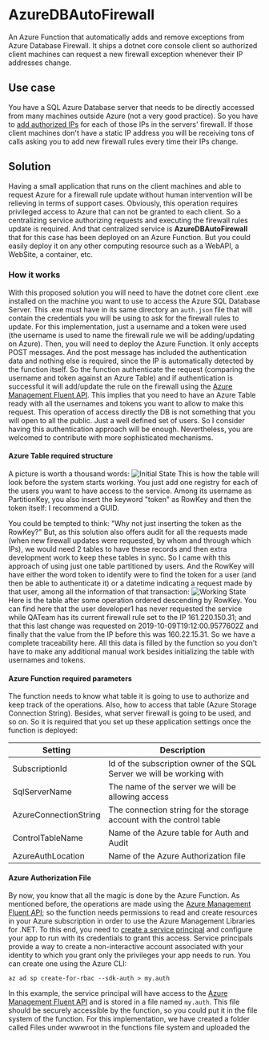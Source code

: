 # AzureDBAutoFirewall
An Azure Function that automatically adds and remove exceptions from Azure Database Firewall. It ships a dotnet core console client so authorized client machines can request a new firewall exception whenever their IP addresses change.
## Use case
You have a SQL Azure Database server that needs to be directly accessed from many machines outside Azure (not a very good practice). So you have to [add authorized IPs](https://docs.microsoft.com/en-us/azure/sql-database/sql-database-server-level-firewall-rule) for each of those IPs in the servers' firewall. If those client machines don't have a static IP address you will be receiving tons of calls asking you to add new firewall rules every time their IPs change.
## Solution 
Having a small application that runs on the client machines and able to request Azure for a firewall rule update without human intervention will be relieving in terms of support cases. Obviously, this operation requires privileged access to Azure that can not be granted to each client. So a centralizing service authorizing requests and executing the firewall rules update is required. And that centralized service is **AzureDBAutoFirewall** that for this case has been deployed on an Azure Function. But you could easily deploy it on any other computing resource such as a WebAPI, a WebSite, a container, etc. 
### How it works
With this proposed solution you will need to have the dotnet core client .exe installed on the machine you want to use to access the Azure SQL Database Server. This .exe must have in its same directory an `auth.json` file that will contain the credentials you will be using to ask for the firewall rules to update. For this implementation, just a username and a token were used (the username is used to name the firewall rule we will be adding/updating on Azure). 
Then, you will need to deploy the Azure Function. It only accepts POST messages. And the post message has included the authentication data and nothing else is required, since the IP is automatically detected by the function itself. So the function authenticate the request (comparing the username and token against an Azure Table) and if authentication is successful it will add/update the rule on the firewall using the [Azure Management Fluent API](https://docs.microsoft.com/en-us/dotnet/azure/dotnet-sdk-azure-concepts?view=azure-dotnet).
This implies that you need to have an Azure Table ready with all the usernames and tokens you want to allow to make this request. This operation of access directly the DB is not something that you will open to all the public. Just a well defined set of users. So I consider having this authentication approach will be enough. Nevertheless, you are welcomed to contribute with more sophisticated mechanisms.
#### Azure Table required structure
A picture is worth a thousand words:
![Initial State](https://lh3.googleusercontent.com/mcmNXDALE6sbgwMKRtBzSdTaHGcRJchZYRcmvAeq3QODZJoFlR5Dnb_jn_wsbpMUkLgR0U7Zpm4 "Initial State")
This is how the table will look before the system starts working. You just add one registry for each of the users you want to have access to the service. Among its username as PartitionKey, you also insert the keyword "token" as RowKey and then the token itself: I recommend a GUID.

You could be tempted to think: "Why not just inserting the token as the RowKey?" But, as this solution also offers audit for all the requests made (when new firewall updates were requested, by whom and through which IPs), we would need 2 tables to have these records and then extra development work to keep these tables in sync. So I came with this approach of using just one table partitioned by users. And the RowKey will have either the word token to identify were to find the token for a user (and then be able to authenticate it) or a datetime indicating a request made by that user, among all the information of that transaction:
![Working State](https://lh3.googleusercontent.com/lQM3sLpvGLh18Brf6SXZZYO6StewjNGhM-rqkxvK5LX5MCseaYf6kxTNAfC62iZIWm1sK5OHbSA "Working State")
Here is the table after some operation ordered descending by RowKey. You can find here that the user developer1 has never requested the service while QATeam has its current firewall rule set to the IP 161.220.150.31; and that this last change was requested on 2019-10-09T19:12:00.9577602Z and finally that the value from the IP before this was 160.22.15.31. So we have a complete traceability here. All this data is filled by the function so you don't have to make any additional manual work besides initializing the table with usernames and tokens.
#### Azure Function required parameters
The function needs to know what table it is going to use to authorize and keep track of the operations. Also, how to access that table (Azure Storage Connection String). Besides, what server firewall is going to be used, and so on. So it is required that you set up these application settings once the function is deployed:

| Setting |Description  |
|--|--|
|SubscriptionId|Id of the subscription owner of the SQL Server we will be working with
|SqlServerName|The name of the server we will be allowing access
|AzureConnectionString|The connection string for the storage account with the control table
|ControlTableName|Name of the Azure table for Auth and Audit
|AzureAuthLocation|Name of the Azure Authorization file

#### Azure Authorization File
By now, you know that all the magic is done by the Azure Function. As mentioned before, the operations are made using the [Azure Management Fluent API](https://docs.microsoft.com/en-us/dotnet/azure/dotnet-sdk-azure-concepts?view=azure-dotnet); so the function needs permissions to read and create resources in your Azure subscription in order to use the Azure Management Libraries for .NET. To this end, you need to [create a service principal](https://docs.microsoft.com/en-us/dotnet/azure/dotnet-sdk-azure-authenticate?view=azure-dotnet#mgmt-file) and configure your app to run with its credentials to grant this access. Service principals provide a way to create a non-interactive account associated with your identity to which you grant only the privileges your app needs to run. You can create one using the Azure CLI:

    az ad sp create-for-rbac --sdk-auth > my.auth
In this example, the service principal will have access to the [Azure Management Fluent API](https://docs.microsoft.com/en-us/dotnet/azure/dotnet-sdk-azure-concepts?view=azure-dotnet) and is stored in a file named `my.auth`. This file should be securely accessible by the function, so you could put it in the file system of the function. For this implementation, we have created a folder called Files under wwwroot in the functions file system and uploaded the 
<!--stackedit_data:
eyJoaXN0b3J5IjpbLTEyNTMzNzAxNjgsLTIzODk3NDA0NSwtMT
k0NjEwNTYyMiwxMjE0ODg5NjIwLC05OTk1ODMwMDEsMTAwNjIy
NDI1MCwtNzUyNTU0NTQ1XX0=
-->